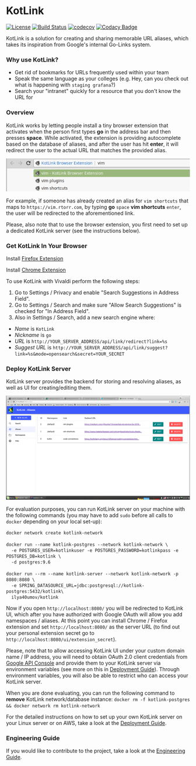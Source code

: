 # KotLink
[![License](https://img.shields.io/badge/License-Apache%202.0-blue.svg)](https://opensource.org/licenses/Apache-2.0)
[![Build Status](https://travis-ci.org/ilya40umov/KotLink.png?branch=master)](https://travis-ci.org/ilya40umov/KotLink)
[![codecov](https://codecov.io/gh/ilya40umov/KotLink/branch/master/graph/badge.svg)](https://codecov.io/gh/ilya40umov/KotLink)
[![Codacy Badge](https://api.codacy.com/project/badge/Grade/1a55315857b44bb78aab3a87da4f61ec)](https://www.codacy.com/app/ilya40umov/KotLink?utm_source=github.com&amp;utm_medium=referral&amp;utm_content=ilya40umov/KotLink&amp;utm_campaign=Badge_Grade)

KotLink is a solution for creating and sharing memorable URL aliases, 
which takes its inspiration from Google's internal Go-Links system.

### Why use KotLink?

* Get rid of bookmarks for URLs frequently used within your team
* Speak the same language as your colleges (e.g. Hey, can you check out what is happening with `staging grafana`?)
* Search your "intranet" quickly for a resource that you don't know the URL for

### Overview

KotLink works by letting people install a tiny browser extension 
that activates when the person first types **go** in the address bar and then presses **space**. 
While activated, the extension is providing autocomplete based on the database of aliases,
and after the user has hit **enter**, it will redirect the user to the actual URL that matches the provided alias.

![Suggestions In Address Bar](https://raw.githubusercontent.com/ilya40umov/KotLink/master/images/suggest.png)

For example, if someone has already created an alias for `vim shortcuts` 
that maps to `https://vim.rtorr.com`,
by typing **go** `space` **vim shortcuts** `enter`, the user will be redirected to the aforementioned link.

Please, also note that to use the browser extension, you first need to set up a dedicated KotLink server
(see the instructions below).

### Get KotLink In Your Browser

Install [Firefox Extension](https://addons.mozilla.org/en-US/firefox/addon/kotlink-browser-extension)

Install [Chrome Extension](https://chrome.google.com/webstore/detail/kotlink-browser-extension/cdkflkfieefihicjaidafmggjdnkakod)

To use KotLink with Vivaldi perform the following steps:
1. Go to Settings / Privacy and enable "Search Suggestions in Address Field".
1. Go to Settings / Search and make sure "Allow Search Suggestions" is checked for "In Address Field".
1. Also in Settings / Search, add a new search engine where:
  - *Name* is `KotLink` 
  - *Nickname* is `go`
  - *URL* is `http://YOUR_SERVER_ADDRESS/api/link/redirect?link=%s`
  - *Suggest URL* is `http://YOUR_SERVER_ADDRESS/api/link/suggest?link=%s&mode=opensearch&secret=YOUR_SECRET`

### Deploy KotLink Server

KotLink server provides the backend for storing and resolving aliases, 
as well as UI for creating/editing them.

![List Aliases in UI](https://raw.githubusercontent.com/ilya40umov/KotLink/master/images/list-aliases.png)

For evaluation purposes, you can run KotLink server on your machine with the following commands 
(you may have to add `sudo` before all calls to `docker` depending on your local set-up): 
```
docker network create kotlink-network

docker run --name kotlink-postgres --network kotlink-network \
  -e POSTGRES_USER=kotlinkuser -e POSTGRES_PASSWORD=kotlinkpass -e POSTGRES_DB=kotlink \
  -d postgres:9.6

docker run --rm --name kotlink-server --network kotlink-network -p 8080:8080 \
  -e SPRING_DATASOURCE_URL=jdbc:postgresql://kotlink-postgres:5432/kotlink\
  ilya40umov/kotlink
```

Now if you open `http://localhost:8080/` you will be redirected to KotLink UI, 
which after you have authorized with Google OAuth will allow you add namespaces / aliases.
At this point you can install Chrome / Firefox extension and set `http://localhost:8080/`
as the server URL (to find out your personal extension secret go to `http://localhost:8080/ui/extension_secret`).

Please, note that to allow accessing KotLink UI under your custom domain name / IP address,
you will need to obtain OAuth 2.0 client credentials from [Google API Console](https://console.developers.google.com)
and provide them to your KotLink server via environment variables 
(see more on this in [Deployment Guide](deployment-guide.md)). 
Through environment variables, you will also be able to restrict who can access your KotLink server.

When you are done evaluating, you can run the following command to **remove** KotLink network/database instance:
`docker rm -f kotlink-postgres && docker network rm kotlink-network`

For the detailed instructions on how to set up your own KotLink server on your Linux server or on AWS, 
take a look at the [Deployment Guide](deployment-guide.md).

### Engineering Guide
If you would like to contribute to the project, take a look at the [Engineering Guide](engineering-guide.md).